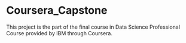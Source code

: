 # Coursera_Capstone
This project is the part of the final course in Data Science Professional Course provided by IBM through Coursera.
